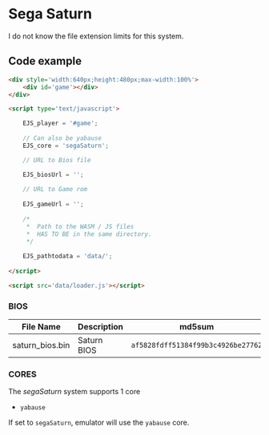 # Sega Saturn

I do not know the file extension limits for this system.

## Code example

```html
<div style='width:640px;height:480px;max-width:100%'>
    <div id='game'></div>
</div>

<script type='text/javascript'>

    EJS_player = '#game';
    
    // Can also be yabause
    EJS_core = 'segaSaturn';

    // URL to Bios file

    EJS_biosUrl = '';
    
    // URL to Game rom
     
    EJS_gameUrl = '';
    
    /*
     *  Path to the WASM / JS files
     *  HAS TO BE in the same directory.
     */
    
    EJS_pathtodata = 'data/';
    
</script>

<script src='data/loader.js'></script>
```

### BIOS

|  File Name  |  Description  |    md5sum   |
| ----------- | ------------- | ----------- |
| saturn_bios.bin | Saturn BIOS | `af5828fdff51384f99b3c4926be27762`

### CORES

The *segaSaturn* system supports 1 core
- `yabause`

If set to `segaSaturn`, emulator will use the `yabause` core.
